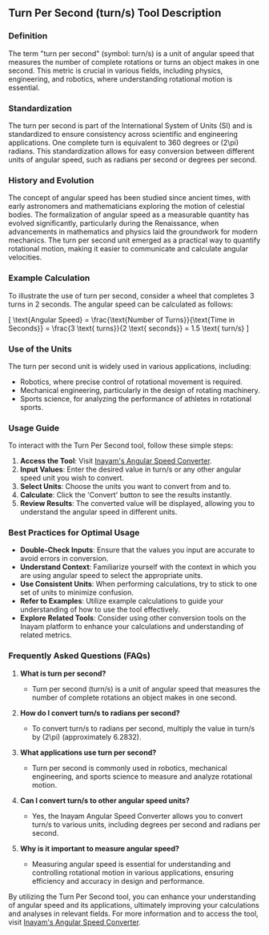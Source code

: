## Turn Per Second (turn/s) Tool Description

### Definition
The term "turn per second" (symbol: turn/s) is a unit of angular speed that measures the number of complete rotations or turns an object makes in one second. This metric is crucial in various fields, including physics, engineering, and robotics, where understanding rotational motion is essential.

### Standardization
The turn per second is part of the International System of Units (SI) and is standardized to ensure consistency across scientific and engineering applications. One complete turn is equivalent to 360 degrees or \(2\pi\) radians. This standardization allows for easy conversion between different units of angular speed, such as radians per second or degrees per second.

### History and Evolution
The concept of angular speed has been studied since ancient times, with early astronomers and mathematicians exploring the motion of celestial bodies. The formalization of angular speed as a measurable quantity has evolved significantly, particularly during the Renaissance, when advancements in mathematics and physics laid the groundwork for modern mechanics. The turn per second unit emerged as a practical way to quantify rotational motion, making it easier to communicate and calculate angular velocities.

### Example Calculation
To illustrate the use of turn per second, consider a wheel that completes 3 turns in 2 seconds. The angular speed can be calculated as follows:

\[
\text{Angular Speed} = \frac{\text{Number of Turns}}{\text{Time in Seconds}} = \frac{3 \text{ turns}}{2 \text{ seconds}} = 1.5 \text{ turn/s}
\]

### Use of the Units
The turn per second unit is widely used in various applications, including:
- Robotics, where precise control of rotational movement is required.
- Mechanical engineering, particularly in the design of rotating machinery.
- Sports science, for analyzing the performance of athletes in rotational sports.

### Usage Guide
To interact with the Turn Per Second tool, follow these simple steps:
1. **Access the Tool**: Visit [Inayam's Angular Speed Converter](https://www.inayam.co/unit-converter/angular_speed).
2. **Input Values**: Enter the desired value in turn/s or any other angular speed unit you wish to convert.
3. **Select Units**: Choose the units you want to convert from and to.
4. **Calculate**: Click the 'Convert' button to see the results instantly.
5. **Review Results**: The converted value will be displayed, allowing you to understand the angular speed in different units.

### Best Practices for Optimal Usage
- **Double-Check Inputs**: Ensure that the values you input are accurate to avoid errors in conversion.
- **Understand Context**: Familiarize yourself with the context in which you are using angular speed to select the appropriate units.
- **Use Consistent Units**: When performing calculations, try to stick to one set of units to minimize confusion.
- **Refer to Examples**: Utilize example calculations to guide your understanding of how to use the tool effectively.
- **Explore Related Tools**: Consider using other conversion tools on the Inayam platform to enhance your calculations and understanding of related metrics.

### Frequently Asked Questions (FAQs)

1. **What is turn per second?**
   - Turn per second (turn/s) is a unit of angular speed that measures the number of complete rotations an object makes in one second.

2. **How do I convert turn/s to radians per second?**
   - To convert turn/s to radians per second, multiply the value in turn/s by \(2\pi\) (approximately 6.2832).

3. **What applications use turn per second?**
   - Turn per second is commonly used in robotics, mechanical engineering, and sports science to measure and analyze rotational motion.

4. **Can I convert turn/s to other angular speed units?**
   - Yes, the Inayam Angular Speed Converter allows you to convert turn/s to various units, including degrees per second and radians per second.

5. **Why is it important to measure angular speed?**
   - Measuring angular speed is essential for understanding and controlling rotational motion in various applications, ensuring efficiency and accuracy in design and performance.

By utilizing the Turn Per Second tool, you can enhance your understanding of angular speed and its applications, ultimately improving your calculations and analyses in relevant fields. For more information and to access the tool, visit [Inayam's Angular Speed Converter](https://www.inayam.co/unit-converter/angular_speed).